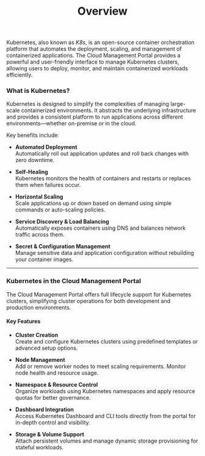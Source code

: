 ﻿---
title: Overview
sidebar_label: Overview
sidebar_position: 1
---

Kubernetes, also known as _K8s_, is an open-source container orchestration platform that automates the deployment, scaling, and management of containerized applications. The Cloud Management Portal provides a powerful and user-friendly interface to manage Kubernetes clusters, allowing users to deploy, monitor, and maintain containerized workloads efficiently.

### **What is Kubernetes?**

Kubernetes is designed to simplify the complexities of managing large-scale containerized environments. It abstracts the underlying infrastructure and provides a consistent platform to run applications across different environments—whether on-premise or in the cloud.

Key benefits include:

-   **Automated Deployment**  
    Automatically roll out application updates and roll back changes with zero downtime.
    
-   **Self-Healing**  
    Kubernetes monitors the health of containers and restarts or replaces them when failures occur.
    
-   **Horizontal Scaling**  
    Scale applications up or down based on demand using simple commands or auto-scaling policies.
    
-   **Service Discovery & Load Balancing**  
    Automatically exposes containers using DNS and balances network traffic across them.
    
-   **Secret & Configuration Management**  
    Manage sensitive data and application configuration without rebuilding your container images.

---

### **Kubernetes in the Cloud Management Portal**

The Cloud Management Portal offers full lifecycle support for Kubernetes clusters, simplifying cluster operations for both development and production environments.

#### **Key Features**

-   **Cluster Creation**  
    Create and configure Kubernetes clusters using predefined templates or advanced setup options.
    
-   **Node Management**  
    Add or remove worker nodes to meet scaling requirements. Monitor node health and resource usage.
    
-   **Namespace & Resource Control**  
    Organize workloads using Kubernetes namespaces and apply resource quotas for better governance.
    
-   **Dashboard Integration**  
    Access Kubernetes Dashboard and CLI tools directly from the portal for in-depth control and visibility.
    
-   **Storage & Volume Support**  
    Attach persistent volumes and manage dynamic storage provisioning for stateful workloads.


